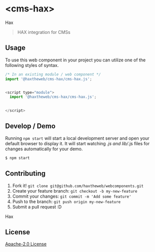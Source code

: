 # &lt;cms-hax&gt;

Hax
> HAX integration for CMSs

## Usage
To use this web component in your project you can utilize one of the following styles of syntax.

```js
/* In an existing module / web component */
import '@haxtheweb/cms-hax/cms-hax.js';


<script type="module">
  import '@haxtheweb/cms-hax/cms-hax.js';

  
</script>
```

## Develop / Demo
Running `npm start` will start a local development server and open your default browser to display it. It will start watching *.js and lib/*.js files for changes automatically for your demo.
```bash
$ npm start
```


## Contributing

1. Fork it! `git clone git@github.com/haxtheweb/webcomponents.git`
2. Create your feature branch: `git checkout -b my-new-feature`
3. Commit your changes: `git commit -m 'Add some feature'`
4. Push to the branch: `git push origin my-new-feature`
5. Submit a pull request :D

Hax

## License
[Apache-2.0 License](http://opensource.org/licenses/Apache-2.0)